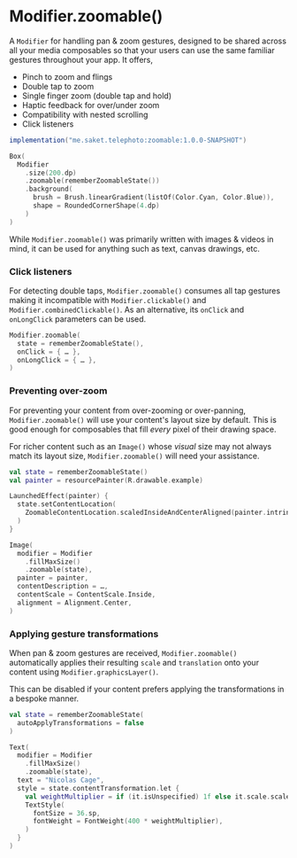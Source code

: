 # Modifier.zoomable()

A `Modifier` for handling pan & zoom gestures, designed to be shared across all your media composables so that your users can use the same familiar gestures throughout your app. It offers,

- Pinch to zoom and flings
- Double tap to zoom
- Single finger zoom (double tap and hold)
- Haptic feedback for over/under zoom
- Compatibility with nested scrolling
- Click listeners

```groovy
implementation("me.saket.telephoto:zoomable:1.0.0-SNAPSHOT")
```

```kotlin hl_lines="4"
Box(
  Modifier
    .size(200.dp)
    .zoomable(rememberZoomableState())
    .background(
      brush = Brush.linearGradient(listOf(Color.Cyan, Color.Blue)),
      shape = RoundedCornerShape(4.dp)
    )
)
```

While `Modifier.zoomable()` was primarily written with images & videos in mind, it can be used for anything such as text, canvas drawings, etc.

### Click listeners
For detecting double taps, `Modifier.zoomable()` consumes all tap gestures making it incompatible with `Modifier.clickable()` and `Modifier.combinedClickable()`. As an alternative, its `onClick` and `onLongClick` parameters can be used.

```kotlin
Modifier.zoomable(
  state = rememberZoomableState(),
  onClick = { … },
  onLongClick = { … },
)
```

### Preventing over-zoom

For preventing your content from over-zooming or over-panning, `Modifier.zoomable()` will use your content's layout size by default. This is good enough for composables that fill _every_ pixel of their drawing space.

For richer content such as an `Image()` whose _visual_ size may not always match its layout size, `Modifier.zoomable()` will need your assistance.

```kotlin hl_lines="5-7"
val state = rememberZoomableState()
val painter = resourcePainter(R.drawable.example)

LaunchedEffect(painter) {
  state.setContentLocation(
    ZoomableContentLocation.scaledInsideAndCenterAligned(painter.intrinsicSize)
  )
}

Image(
  modifier = Modifier
    .fillMaxSize()
    .zoomable(state),
  painter = painter,
  contentDescription = …,
  contentScale = ContentScale.Inside,
  alignment = Alignment.Center,
)
```

### Applying gesture transformations

When pan & zoom gestures are received, `Modifier.zoomable()` automatically applies their resulting `scale` and `translation` onto your content using `Modifier.graphicsLayer()`. 

This can be disabled if your content prefers applying the transformations in a bespoke manner.

```kotlin hl_lines="2 10-11"
val state = rememberZoomableState(
  autoApplyTransformations = false
)

Text(
  modifier = Modifier
    .fillMaxSize()
    .zoomable(state),
  text = "Nicolas Cage",
  style = state.contentTransformation.let {
    val weightMultiplier = if (it.isUnspecified) 1f else it.scale.scaleX
    TextStyle(
      fontSize = 36.sp,
      fontWeight = FontWeight(400 * weightMultiplier),
    )
  }
)
```
